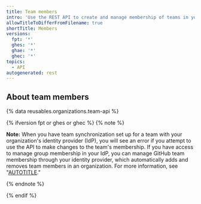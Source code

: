```yaml
---
title: Team members
intro: 'Use the REST API to create and manage membership of teams in your {% data variables.product.product_name %} organization.'
allowTitleToDifferFromFilename: true
shortTitle: Members
versions:
  fpt: '*'
  ghes: '*'
  ghae: '*'
  ghec: '*'
topics:
  - API
autogenerated: rest
---
```


## About team members

{% data reusables.organizations.team-api %}

{% ifversion fpt or ghes or ghec %}
{% note %}

**Note:** When you have team synchronization set up for a team with your organization's identity provider (IdP), you will see an error if you attempt to use the API to make changes to the team's membership. If you have access to manage group membership in your IdP, you can manage GitHub team membership through your identity provider, which automatically adds and removes team members in an organization. For more information, see "[AUTOTITLE](/enterprise-cloud@latest/organizations/managing-saml-single-sign-on-for-your-organization/managing-team-synchronization-for-your-organization)."

{% endnote %}

{% endif %}


<!-- Content after this section is automatically generated -->
